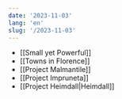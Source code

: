 ```yaml
---
date: '2023-11-03'
lang: 'en'
slug: '/2023-11-03'
---
```


- [[Small yet Powerful]]
- [[Towns in Florence]]
- [[Project Malmantile]]
- [[Project Impruneta]]
- [[Project Heimdall|Heimdall]]
